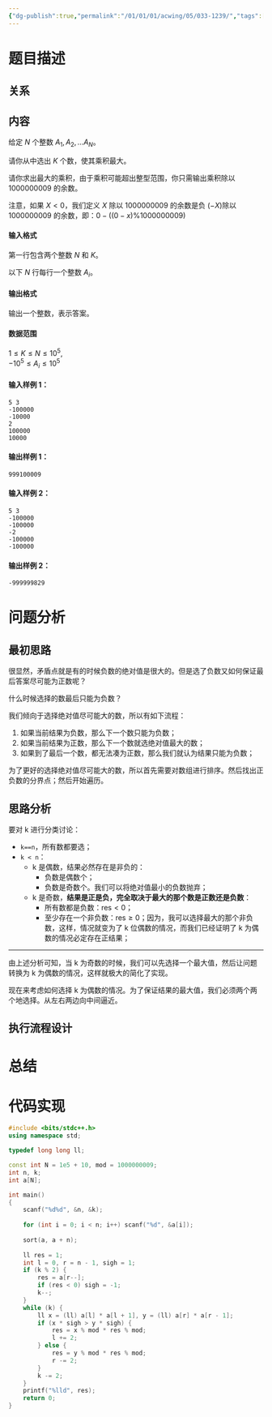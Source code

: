 ```yaml
---
{"dg-publish":true,"permalink":"/01/01/01/acwing/05/033-1239/","tags":["blog","greedy","双指针法"]}
---
```



# 题目描述
## 关系

## 内容
给定 $N$ 个整数 $A_1, A_2, … A_N$。

请你从中选出 $K$ 个数，使其乘积最大。

请你求出最大的乘积，由于乘积可能超出整型范围，你只需输出乘积除以 $1000000009$ 的余数。

注意，如果 $X<0$，我们定义 $X$ 除以 $1000000009$ 的余数是负 ($-X$)除以 $1000000009$ 的余数，即：$0-((0-x) \% 1000000009)$

#### 输入格式

第一行包含两个整数 $N$ 和 $K$。

以下 $N$ 行每行一个整数 $A_i$。

#### 输出格式

输出一个整数，表示答案。

#### 数据范围

$1 \le K \le N \le 10^5$,  
$-10^5 \le A_i \le 10^5$

#### 输入样例 1：

```
5 3
-100000
-10000
2
100000
10000
```

#### 输出样例 1：

```
999100009
```

#### 输入样例 2：

```
5 3
-100000
-100000
-2
-100000
-100000
```

#### 输出样例 2：

```
-999999829
```
# 问题分析
## 最初思路
很显然，矛盾点就是有的时候负数的绝对值是很大的。但是选了负数又如何保证最后答案尽可能为正数呢？

什么时候选择的数最后只能为负数？

我们倾向于选择绝对值尽可能大的数，所以有如下流程：
 1. 如果当前结果为负数，那么下一个数只能为负数；
 2. 如果当前结果为正数，那么下一个数就选绝对值最大的数；
 3. 如果到了最后一个数，都无法凑为正数，那么我们就认为结果只能为负数；

为了更好的选择绝对值尽可能大的数，所以首先需要对数组进行排序。然后找出正负数的分界点；然后开始遍历。
## 思路分析
要对 k 进行分类讨论：
 + `k==n`，所有数都要选；
 + `k < n`：
	 + k 是偶数，结果必然存在是非负的：
		 + 负数是偶数个；
		 + 负数是奇数个。我们可以将绝对值最小的负数抛弃；
	+ k 是奇数，**结果是正是负，完全取决于最大的那个数是正数还是负数**：
		+ 所有数都是负数：$\displaystyle \text{res}<0$；
		+ 至少存在一个非负数：$\displaystyle \text{res}\geq 0$；因为，我可以选择最大的那个非负数，这样，情况就变为了 k 位偶数的情况，而我们已经证明了 k 为偶数的情况必定存在正结果；
***
由上述分析可知，当 k 为奇数的时候，我们可以先选择一个最大值，然后让问题转换为 k 为偶数的情况，这样就极大的简化了实现。

现在来考虑如何选择 k 为偶数的情况。为了保证结果的最大值，我们必须两个两个地选择。从左右两边向中间逼近。

## 执行流程设计

# 总结

# 代码实现
```c++
#include <bits/stdc++.h>
using namespace std;

typedef long long ll;

const int N = 1e5 + 10, mod = 1000000009;
int n, k;
int a[N];

int main()
{
    scanf("%d%d", &n, &k);
    
    for (int i = 0; i < n; i++) scanf("%d", &a[i]);
    
    sort(a, a + n);
    
    ll res = 1;
    int l = 0, r = n - 1, sigh = 1;
    if (k % 2) {
        res = a[r--];
        if (res < 0) sigh = -1;
        k--;
    }
    while (k) {
        ll x = (ll) a[l] * a[l + 1], y = (ll) a[r] * a[r - 1];
        if (x * sigh > y * sigh) {
            res = x % mod * res % mod;
            l += 2;
        } else {
            res = y % mod * res % mod;
            r -= 2;
        }
        k -= 2;
    }
    printf("%lld", res);
    return 0;
}
```